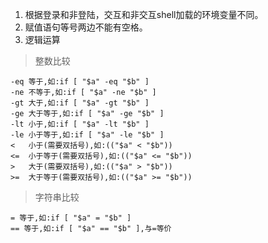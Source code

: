1. 根据登录和非登陆，交互和非交互shell加载的环境变量不同。   
1. 赋值语句等号两边不能有空格。  
1. 逻辑运算  
  > 整数比较  
  
  ```
  -eq 等于,如:if [ "$a" -eq "$b" ]   
  -ne 不等于,如:if [ "$a" -ne "$b" ]   
  -gt 大于,如:if [ "$a" -gt "$b" ]   
  -ge 大于等于,如:if [ "$a" -ge "$b" ]   
  -lt 小于,如:if [ "$a" -lt "$b" ]   
  -le 小于等于,如:if [ "$a" -le "$b" ]   
  <   小于(需要双括号),如:(("$a" < "$b"))   
  <=  小于等于(需要双括号),如:(("$a" <= "$b"))   
  >   大于(需要双括号),如:(("$a" > "$b"))   
  >=  大于等于(需要双括号),如:(("$a" >= "$b"))   
  
  ```
  > 字符串比较   
  
  ```
  = 等于,如:if [ "$a" = "$b" ]   
  == 等于,如:if [ "$a" == "$b" ],与=等价 
  ```
